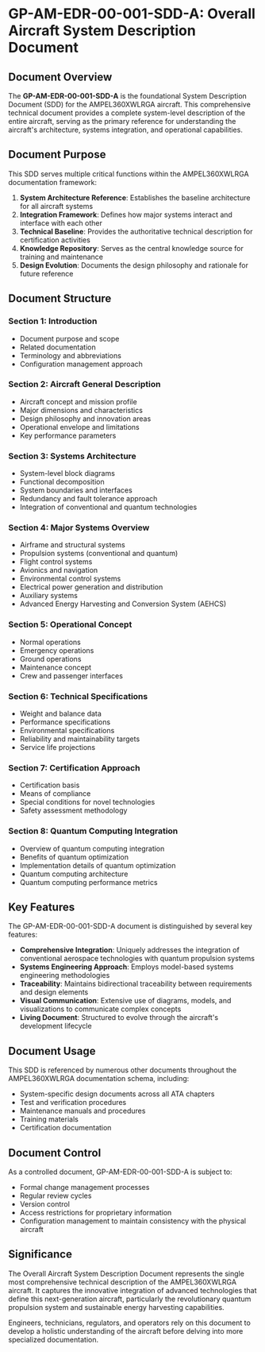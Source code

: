 # GP-AM-EDR-00-001-SDD-A: Overall Aircraft System Description Document

## Document Overview

The **GP-AM-EDR-00-001-SDD-A** is the foundational System Description Document (SDD) for the AMPEL360XWLRGA aircraft. This comprehensive technical document provides a complete system-level description of the entire aircraft, serving as the primary reference for understanding the aircraft's architecture, systems integration, and operational capabilities.

## Document Purpose

This SDD serves multiple critical functions within the AMPEL360XWLRGA documentation framework:

1. **System Architecture Reference**: Establishes the baseline architecture for all aircraft systems
2. **Integration Framework**: Defines how major systems interact and interface with each other
3. **Technical Baseline**: Provides the authoritative technical description for certification activities
4. **Knowledge Repository**: Serves as the central knowledge source for training and maintenance
5. **Design Evolution**: Documents the design philosophy and rationale for future reference

## Document Structure

### Section 1: Introduction
- Document purpose and scope
- Related documentation
- Terminology and abbreviations
- Configuration management approach

### Section 2: Aircraft General Description
- Aircraft concept and mission profile
- Major dimensions and characteristics
- Design philosophy and innovation areas
- Operational envelope and limitations
- Key performance parameters

### Section 3: Systems Architecture
- System-level block diagrams
- Functional decomposition
- System boundaries and interfaces
- Redundancy and fault tolerance approach
- Integration of conventional and quantum technologies

### Section 4: Major Systems Overview
- Airframe and structural systems
- Propulsion systems (conventional and quantum)
- Flight control systems
- Avionics and navigation
- Environmental control systems
- Electrical power generation and distribution
- Auxiliary systems
- Advanced Energy Harvesting and Conversion System (AEHCS)

### Section 5: Operational Concept
- Normal operations
- Emergency operations
- Ground operations
- Maintenance concept
- Crew and passenger interfaces

### Section 6: Technical Specifications
- Weight and balance data
- Performance specifications
- Environmental specifications
- Reliability and maintainability targets
- Service life projections

### Section 7: Certification Approach
- Certification basis
- Means of compliance
- Special conditions for novel technologies
- Safety assessment methodology

### Section 8: Quantum Computing Integration
- Overview of quantum computing integration
- Benefits of quantum optimization
- Implementation details of quantum optimization
- Quantum computing architecture
- Quantum computing performance metrics

## Key Features

The GP-AM-EDR-00-001-SDD-A document is distinguished by several key features:

- **Comprehensive Integration**: Uniquely addresses the integration of conventional aerospace technologies with quantum propulsion systems
- **Systems Engineering Approach**: Employs model-based systems engineering methodologies
- **Traceability**: Maintains bidirectional traceability between requirements and design elements
- **Visual Communication**: Extensive use of diagrams, models, and visualizations to communicate complex concepts
- **Living Document**: Structured to evolve through the aircraft's development lifecycle

## Document Usage

This SDD is referenced by numerous other documents throughout the AMPEL360XWLRGA documentation schema, including:

- System-specific design documents across all ATA chapters
- Test and verification procedures
- Maintenance manuals and procedures
- Training materials
- Certification documentation

## Document Control

As a controlled document, GP-AM-EDR-00-001-SDD-A is subject to:

- Formal change management processes
- Regular review cycles
- Version control
- Access restrictions for proprietary information
- Configuration management to maintain consistency with the physical aircraft

## Significance

The Overall Aircraft System Description Document represents the single most comprehensive technical description of the AMPEL360XWLRGA aircraft. It captures the innovative integration of advanced technologies that define this next-generation aircraft, particularly the revolutionary quantum propulsion system and sustainable energy harvesting capabilities.

Engineers, technicians, regulators, and operators rely on this document to develop a holistic understanding of the aircraft before delving into more specialized documentation.
